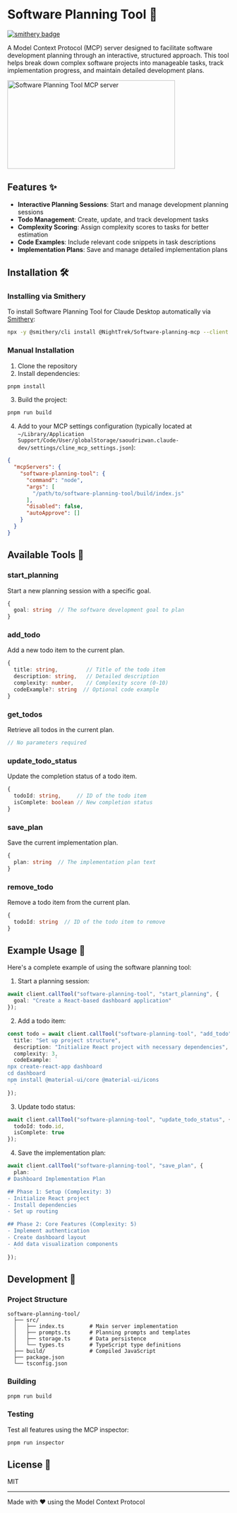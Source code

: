 # Software Planning Tool 🚀
[![smithery badge](https://smithery.ai/badge/@NightTrek/Software-planning-mcp)](https://smithery.ai/server/@NightTrek/Software-planning-mcp)

A Model Context Protocol (MCP) server designed to facilitate software development planning through an interactive, structured approach. This tool helps break down complex software projects into manageable tasks, track implementation progress, and maintain detailed development plans.

<a href="https://glama.ai/mcp/servers/a35c7qc7ie">
  <img width="380" height="200" src="https://glama.ai/mcp/servers/a35c7qc7ie/badge" alt="Software Planning Tool MCP server" />
</a>

## Features ✨

- **Interactive Planning Sessions**: Start and manage development planning sessions
- **Todo Management**: Create, update, and track development tasks
- **Complexity Scoring**: Assign complexity scores to tasks for better estimation
- **Code Examples**: Include relevant code snippets in task descriptions
- **Implementation Plans**: Save and manage detailed implementation plans

## Installation 🛠️

### Installing via Smithery

To install Software Planning Tool for Claude Desktop automatically via [Smithery](https://smithery.ai/server/@NightTrek/Software-planning-mcp):

```bash
npx -y @smithery/cli install @NightTrek/Software-planning-mcp --client claude
```

### Manual Installation
1. Clone the repository
2. Install dependencies:
```bash
pnpm install
```
3. Build the project:
```bash
pnpm run build
```
4. Add to your MCP settings configuration (typically located at `~/Library/Application Support/Code/User/globalStorage/saoudrizwan.claude-dev/settings/cline_mcp_settings.json`):
```json
{
  "mcpServers": {
    "software-planning-tool": {
      "command": "node",
      "args": [
        "/path/to/software-planning-tool/build/index.js"
      ],
      "disabled": false,
      "autoApprove": []
    }
  }
}
```

## Available Tools 🔧

### start_planning
Start a new planning session with a specific goal.
```typescript
{
  goal: string  // The software development goal to plan
}
```

### add_todo
Add a new todo item to the current plan.
```typescript
{
  title: string,         // Title of the todo item
  description: string,   // Detailed description
  complexity: number,    // Complexity score (0-10)
  codeExample?: string  // Optional code example
}
```

### get_todos
Retrieve all todos in the current plan.
```typescript
// No parameters required
```

### update_todo_status
Update the completion status of a todo item.
```typescript
{
  todoId: string,     // ID of the todo item
  isComplete: boolean // New completion status
}
```

### save_plan
Save the current implementation plan.
```typescript
{
  plan: string  // The implementation plan text
}
```

### remove_todo
Remove a todo item from the current plan.
```typescript
{
  todoId: string  // ID of the todo item to remove
}
```

## Example Usage 📝

Here's a complete example of using the software planning tool:

1. Start a planning session:
```typescript
await client.callTool("software-planning-tool", "start_planning", {
  goal: "Create a React-based dashboard application"
});
```

2. Add a todo item:
```typescript
const todo = await client.callTool("software-planning-tool", "add_todo", {
  title: "Set up project structure",
  description: "Initialize React project with necessary dependencies",
  complexity: 3,
  codeExample: `
npx create-react-app dashboard
cd dashboard
npm install @material-ui/core @material-ui/icons
  `
});
```

3. Update todo status:
```typescript
await client.callTool("software-planning-tool", "update_todo_status", {
  todoId: todo.id,
  isComplete: true
});
```

4. Save the implementation plan:
```typescript
await client.callTool("software-planning-tool", "save_plan", {
  plan: `
# Dashboard Implementation Plan

## Phase 1: Setup (Complexity: 3)
- Initialize React project
- Install dependencies
- Set up routing

## Phase 2: Core Features (Complexity: 5)
- Implement authentication
- Create dashboard layout
- Add data visualization components
  `
});
```

## Development 🔨

### Project Structure
```
software-planning-tool/
  ├── src/
  │   ├── index.ts        # Main server implementation
  │   ├── prompts.ts      # Planning prompts and templates
  │   ├── storage.ts      # Data persistence
  │   └── types.ts        # TypeScript type definitions
  ├── build/              # Compiled JavaScript
  ├── package.json
  └── tsconfig.json
```

### Building
```bash
pnpm run build
```

### Testing
Test all features using the MCP inspector:
```bash
pnpm run inspector
```

## License 📄

MIT

---

Made with ❤️ using the Model Context Protocol

